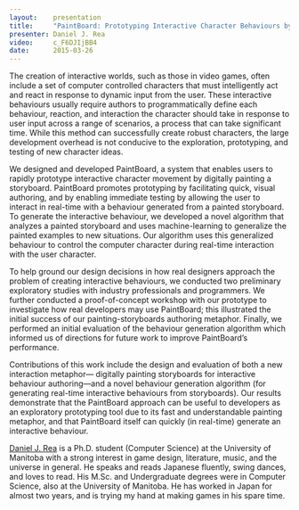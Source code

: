 ```yaml
---
layout:    presentation
title:     "PaintBoard: Prototyping Interactive Character Behaviours by Painting Storyboards"
presenter: Daniel J. Rea
video:     c_F6DJIjBB4
date:      2015-03-26
---
```


The creation of interactive worlds, such as those in video games, often include a set of computer controlled characters that must intelligently act and react in response to dynamic input from the user. These interactive behaviours usually require authors to programmatically define each behaviour, reaction, and interaction the character should take in response to user input across a range of scenarios, a process that can take significant time. While this method can successfully create robust characters, the large development overhead is not conducive to the exploration, prototyping, and testing of new character ideas.

We designed and developed PaintBoard, a system that enables users to rapidly prototype interactive character movement by digitally painting a storyboard. PaintBoard promotes prototyping by facilitating quick, visual authoring, and by enabling immediate testing by allowing the user to interact in real-time with a behaviour generated from a painted storyboard. To generate the interactive behaviour, we developed a novel algorithm that analyzes a painted storyboard and uses machine-learning to generalize the painted examples to new situations. Our algorithm uses this generalized behaviour to control the computer character during real-time interaction with the user character.

To help ground our design decisions in how real designers approach the problem of creating interactive behaviours, we conducted two preliminary exploratory studies with industry professionals and programmers. We further conducted a proof-of-concept workshop with our prototype to investigate how real developers may use PaintBoard; this illustrated the initial success of our painting-storyboards authoring metaphor. Finally, we performed an initial evaluation of the behaviour generation algorithm which informed us of directions for future work to improve PaintBoard’s performance.

Contributions of this work include the design and evaluation of both a new interaction metaphor— digitally painting storyboards for interactive behaviour authoring—and a novel behaviour generation algorithm (for generating real-time interactive behaviours from storyboards). Our results demonstrate that the PaintBoard approach can be useful to developers as an exploratory prototyping tool due to its fast and understandable painting metaphor, and that PaintBoard itself can quickly (in real-time) generate an interactive behaviour.

[Daniel J. Rea](https://twitter.com/bitbytechomp/) is a Ph.D. student (Computer Science) at the University of Manitoba with a strong interest in game design, literature, music, and the universe in general. He speaks and reads Japanese fluently, swing dances, and loves to read. His M.Sc. and Undergraduate degrees were in Computer Science, also at the University of Manitoba. He has worked in Japan for almost two years, and is trying my hand at making games in his spare time.
